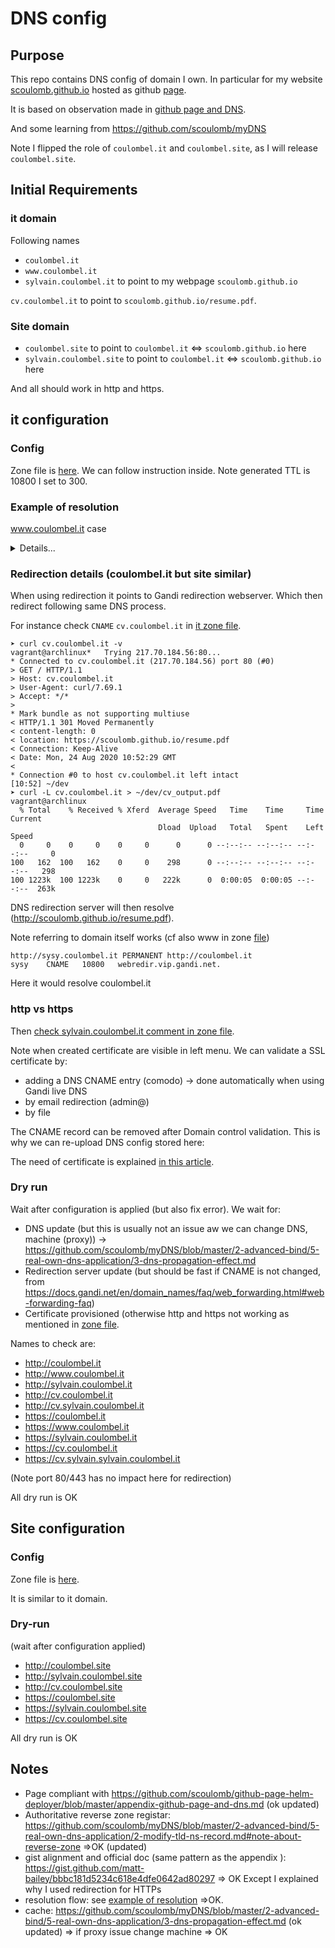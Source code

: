 # DNS config

## Purpose

This repo contains DNS config of domain I own.
In particular for my website  [scoulomb.github.io](scoulomb.github.io) hosted as github [page](https://github.com/scoulomb/scoulomb.github.io).

It is based on observation made in [github page and DNS](https://github.com/scoulomb/github-page-helm-deployer/blob/master/appendix-github-page-and-dns.md).

And some learning from https://github.com/scoulomb/myDNS

Note I flipped the role of `coulombel.it` and `coulombel.site`, as I will release `coulombel.site`.

## Initial Requirements

### it domain

Following names 
- `coulombel.it`
- `www.coulombel.it`
- `sylvain.coulombel.it`
to point to my webpage `scoulomb.github.io`

`cv.coulombel.it` to point to  `scoulomb.github.io/resume.pdf`.

### Site domain

- `coulombel.site` to point to  `coulombel.it` <=> `scoulomb.github.io` here
- `sylvain.coulombel.site` to point to `coulombel.it` <=> `scoulomb.github.io` here

And all should work in http and https.

## it configuration 

### Config 

Zone file is [here](./it/fwd.coulombel.it.db).
We can follow instruction inside.
Note generated TTL is 10800 I set to 300.

### Example of resolution

www.coulombel.it case

<details>
<summary>Details...</summary>
<p>


#### If we have: www 300 IN CNAME coulombel.it.

````shell script
➤ nslookup -type=A www.coulombel.it 8.8.8.8                                                                                                                                   vagrant@archlinux
Server:         8.8.8.8
Address:        8.8.8.8#53

Non-authoritative answer:
www.coulombel.it        canonical name = coulombel.it.
Name:   coulombel.it
Address: 217.70.184.38
Name:   coulombel.it
Address: 185.199.110.153
Name:   coulombel.it
Address: 185.199.109.153
Name:   coulombel.it
Address: 185.199.108.153
Name:   coulombel.it
Address: 185.199.111.153

[14:39][master]⚡ ~/dev/dns-config
➤ dig www.coulombel.it @8.8.8.8 +additional +trace                                                                                                                            vagrant@archlinux

; <<>> DiG 9.16.0 <<>> www.coulombel.it @8.8.8.8 +additional +trace
;; global options: +cmd
.                       81687   IN      NS      h.root-servers.net.
.                       81687   IN      NS      g.root-servers.net.
.                       81687   IN      NS      d.root-servers.net.
.                       81687   IN      NS      e.root-servers.net.
.                       81687   IN      NS      b.root-servers.net.
.                       81687   IN      NS      c.root-servers.net.
.                       81687   IN      NS      f.root-servers.net.
.                       81687   IN      NS      m.root-servers.net.
.                       81687   IN      NS      j.root-servers.net.
.                       81687   IN      NS      k.root-servers.net.
.                       81687   IN      NS      a.root-servers.net.
.                       81687   IN      NS      i.root-servers.net.
.                       81687   IN      NS      l.root-servers.net.
.                       81687   IN      RRSIG   NS 8 0 518400 20200905050000 20200823040000 46594 . Dq91VGzGqOe/3UZcsf9X9ZmAjQpM7y8jFvzuMg7I8jxSv2DT/oI6synk vK1bMVEmdhBaCTY4nCiWUqsgskpxbRu9xFUKu+TDj18/XgrrARv5HkrH dGtFj9+B7HNxHq/9AMDdYarVtRxlKy2OQVKaTLzOLQJLnLhhN6KCAnKd iX7y0Cy9tPqoTrCvryWeB12BjTAxaZ/GYhstrHYlMv6SdJw6C9de29Cn RCfMpCgaLXv0yquT26NkoRz5PHroh5lzqRNPpDkQ62e6QA6C/kpc9hZz E2JqYric7c1giFZzZ+W25Y1Hb1GYUd0JPGDC6/7e0vbvmhWd3qDFTZR8 lkRPjg==
;; Received 525 bytes from 8.8.8.8#53(8.8.8.8) in 40 ms

it.                     172800  IN      NS      r.dns.it.
it.                     172800  IN      NS      s.dns.it.
it.                     172800  IN      NS      nameserver.cnr.it.
it.                     172800  IN      NS      dns.nic.it.
it.                     172800  IN      NS      a.dns.it.
it.                     172800  IN      NS      m.dns.it.
it.                     86400   IN      DS      41901 10 2 47F7F7BA21E48591F6172EED13E35B66B93AD9F2880FC9BADA64F68C E28EBB90
it.                     86400   IN      RRSIG   DS 8 1 86400 20200905050000 20200823040000 46594 . dBB+khsPC3+E0AUERCliFVa1p5OIah9syUOa9PJqzsXDJzarDOSgLeJE 9+QBvI9LoTMr5vzyZqu1jBTRLpJ2wsre33b/7Zj1iaMakV4fJY6+3bK3 MZwATRtHKHJPvXOPikDYKLxJAImCHHvhjZ4HlwTyaEFKnYg+7slCdrP8 PxXFclh1lgYG7CjA7atB3HR+tScOqO4Za1ZHq6D7JVyj3ujnCuWhoH9f lSv9Bj1IXOQ+YWA5dIxQtEeezL9jRXL/SdFuscvJnOGtdkC7/fGooNli j9ivluOxM9MfVE4+spaWWCdSoki70dnyedJOIgWUL7we6QdYBEHN2Fv4 2N8kMQ==
;; Received 791 bytes from 192.112.36.4#53(g.root-servers.net) in 143 ms

coulombel.it.           10800   IN      NS      ns-142-b.gandi.net.
coulombel.it.           10800   IN      NS      ns-142-c.gandi.net.
coulombel.it.           10800   IN      NS      ns-161-a.gandi.net.
L05G1LKNU8D42GAS5JQB182UISAAHT8E.it. 3600 IN NSEC3 1 1 10 4E65CB475F4378AA L05N1JFMO0SPMG3TVCSKU3TS027898VJ NS SOA RRSIG DNSKEY NSEC3PARAM
L05G1LKNU8D42GAS5JQB182UISAAHT8E.it. 3600 IN RRSIG NSEC3 10 2 3600 20200922130309 20200823130309 18395 it. WEGDjIA8357iVpfGHqWYBvClSwmfLPZYRL+9Q/S6v9b4IbBUkEypDoq4 Aq2T221aoWYCbKiWe4pfL27CIwsJ1jJjnTjOvRM1VcGahzPoKDrE/ygc mh/eujhYPeaBvmlo9V2a2Oy4+DwRtmLtJQ4XBAfMm5x8Lh7MUGvnKAs4 4MHW6dd51IseyZXRX0cRtd7elghORVRN1aBVbidaouVEzxKcnGmbFkvN DNrZ43yey7SqSIwJE4E8QFioswJbS5FLzqyr7TgWo7AVXF67htWvL15D Z5PoLZYbwwPpOHbUoVgt6OKg1QYM1s1UCo3Hq6u+zFALjT/MaAHFFWdg Upp2Tg==
MIIUIQ9985OAVAA9GV1KCN3U775V1UHK.it. 3600 IN NSEC3 1 1 10 4E65CB475F4378AA MIPG8M6H8L5PV0H4JARM9L8VLNB27O9E NS DS RRSIG
MIIUIQ9985OAVAA9GV1KCN3U775V1UHK.it. 3600 IN RRSIG NSEC3 10 2 3600 20200922130309 20200823130309 18395 it. J3x0ARzNGVsrmr3HmaRsqA8A6vB2F3XYDv13sKYiD8BFV05xjROYYwsh U3pNP/um55mLRA0ees4P35ja+6Rjhn6jfiaEtZ9wpLs+gLWLjnfb0gSi t0xMfgE6dzEY89HS9vrZteehjym/+SYhewx9egLw2+sLmPZIh/iVeq42 I+LUcvfz8VZtkLW8oe08iKYVJgUh675fl9yQ4WtQo4gHNoAMpIrZg2mX 4N946p6YubvBlfWaDsSSSvO3lVMXPMfYL3jg9K9rNoVWjXWH5MuVnZFh oYh49AIn83hTIiuK4XSevZeUfotJeBf0Uq8cOQLw+z4Sqa+D70QrWUc/ 3Ey5/A==
;; Received 906 bytes from 194.0.16.215#53(a.dns.it) in 56 ms

coulombel.it.           10800   IN      A       185.199.110.153
coulombel.it.           10800   IN      A       185.199.109.153
coulombel.it.           10800   IN      A       185.199.111.153
coulombel.it.           10800   IN      A       185.199.108.153
coulombel.it.           10800   IN      A       217.70.184.38
www.coulombel.it.       300     IN      CNAME   coulombel.it.
;; Received 139 bytes from 217.70.187.143#53(ns-142-c.gandi.net) in 43 ms
                                                                                                                                                                     vagrant@archlinux
````


This case mix the resolution flow of subdomain configuration and APEX (particular case of `www`)
https://github.com/scoulomb/github-page-helm-deployer/blob/master/appendix-github-page-and-dns.md


DNS resolution flow is: 
- `www.coulombel.it` ->
-`DNS server` (autho is Gandi) ->
- redirect to `coulombel.it` ->
- `DNS server` (autho is Gandi) ->
- redirect to github IP ->
- github uses CNAME file to determine which github page to serve (similar to vhost, OpenShift route, K8s Ingress controller)

Note we do not re-process the tree to resolve `coulombel.it`, for resolution details.
As a consequence it the same process as [APEX A record](https://github.com/scoulomb/github-page-helm-deployer/blob/master/appendix-github-page-and-dns.md#a-records).
And here https://github.com/scoulomb/myDNS/blob/master/2-advanced-bind/5-real-own-dns-application/1-real-own-dns-resolution-example.md.
Where we add a supplementary `CNAME` internal indirection.


#### Case www 300 IN CNAME scoulomb.github.io.

````shell script
➤ nslookup -type=A www.coulombel.it 8.8.8.8                                                                                                                                   vagrant@archlinux
Server:         8.8.8.8
Address:        8.8.8.8#53

Non-authoritative answer:
www.coulombel.it        canonical name = scoulomb.github.io.
Name:   scoulomb.github.io
Address: 185.199.108.153
Name:   scoulomb.github.io
Address: 185.199.109.153
Name:   scoulomb.github.io
Address: 185.199.110.153
Name:   scoulomb.github.io
Address: 185.199.111.153


➤ dig www.coulombel.it @8.8.8.8 +additional +trace                                                                                                                            vagrant@archlinux

; <<>> DiG 9.16.0 <<>> www.coulombel.it @8.8.8.8 +additional +trace
;; global options: +cmd
.                       86266   IN      NS      c.root-servers.net.
.                       86266   IN      NS      j.root-servers.net.
.                       86266   IN      NS      h.root-servers.net.
.                       86266   IN      NS      l.root-servers.net.
.                       86266   IN      NS      b.root-servers.net.
.                       86266   IN      NS      i.root-servers.net.
.                       86266   IN      NS      f.root-servers.net.
.                       86266   IN      NS      m.root-servers.net.
.                       86266   IN      NS      d.root-servers.net.
.                       86266   IN      NS      k.root-servers.net.
.                       86266   IN      NS      a.root-servers.net.
.                       86266   IN      NS      e.root-servers.net.
.                       86266   IN      NS      g.root-servers.net.
.                       86266   IN      RRSIG   NS 8 0 518400 20200905170000 20200823160000 46594 . ZLSCECaB3Gaz7z7pJHvbwliu7KoWawuilyF+o+a2NlKBmI/n01XHUhAO u5SEYgtkAOUpTlboJNwWjkIFgmGcRjGlyRmCR7Pw61AGcu1vwNFoWAV3 Q4rBKgzELyyeWhFo49zE8a+a2m7huwqzy/fazQJR+iwgrHWDVppjz6Kc RSRBUq0R3Kgne0bzXINNU9h9OeNqb5OROIO00RCPBBc8J0do9trcM7PS L8DlImJiO98S/YMlpfashj9cqrUi5JI+Wm+8UF79B5MosILkqaBCjNXl cvPi/xYsxV6wD1H82tbrUxVSGUHTpxaYQhC2NxxZOUpLklkqrDb9vWm9 WagCow==
;; Received 525 bytes from 8.8.8.8#53(8.8.8.8) in 40 ms

it.                     172800  IN      NS      a.dns.it.
it.                     172800  IN      NS      m.dns.it.
it.                     172800  IN      NS      r.dns.it.
it.                     172800  IN      NS      s.dns.it.
it.                     172800  IN      NS      dns.nic.it.
it.                     172800  IN      NS      nameserver.cnr.it.
it.                     86400   IN      DS      41901 10 2 47F7F7BA21E48591F6172EED13E35B66B93AD9F2880FC9BADA64F68C E28EBB90
it.                     86400   IN      RRSIG   DS 8 1 86400 20200905170000 20200823160000 46594 . pQ5HFE+ylhNif4n99FPvIsYrO/i/Aq/jG3JBVPGxgoD2EjE9M2s0UTd1 wScCSrDr9nEV26azusHfSHJ911rf/BTbrIN7IGZE+mCfTUl7CIWOg9As cbKCx2yVZEwcT+6jOKJrzZcCFm9ha0NPGvCurJxGtrSL3QItsZOXOQ9v /X1iSzsqkb3uxUepe2VsUDvHHq4RR0gviuHm7wTW+gEx6HCCeBAV48+y 2k2XSWR+2twNtUiVwZodlhQZGrX+Cd8A4v3sZyVBltbHTNk6soc8xww4 I+ZyoVmS4hKo5bKp9HmndDlkLrRKLaU7VmpTn9F/frVVxC7F/Cb3el9r ZpjxXg==
;; Received 763 bytes from 199.7.83.42#53(l.root-servers.net) in 96 ms

coulombel.it.           10800   IN      NS      ns-161-a.gandi.net.
coulombel.it.           10800   IN      NS      ns-142-c.gandi.net.
coulombel.it.           10800   IN      NS      ns-142-b.gandi.net.
38F65J1IUIK3G5I3TCIT6261H9RT1N18.it. 3600 IN NSEC3 1 1 10 94DEC7DACE1F4539 38GACQ3C4SOKVHBIQD8F8DEFF1JSD6UK NS SOA RRSIG DNSKEY NSEC3PARAM
38F65J1IUIK3G5I3TCIT6261H9RT1N18.it. 3600 IN RRSIG NSEC3 10 2 3600 20200923000329 20200824000329 18395 it. ZxjanXzHuEW5Rr5UkHI3nvf63KFh4OFu4gezq4/ET2w7wO2P4OB0KQw3 ls6yCztPhpxp7IsaDWDyJEvT3n7IRDbwVbfjxjuKV57BYpO8bWVhJfqb Ioe31f3zmFgw9O7CnRGtrxamodhKmRQo0GFonOHllVSNxHAzKouRttva V5BRIBu8qZ9rIvioi5qqGf5u2B3P7287Q0wPFxh8IsXEPgy6QlzTBscD 2rpDv6FiVohlMPY91eZNZueltyG1yOTLqKAZVjsZcVDgTCLtkwvfISST dDLy6oM7nKC/uYooQk93ZIMcO/tkXSpJP0PhH4o1rnXEaJ5blesmeutZ t6gk3A==
6F0HQF0MISM65DSRLPQ3TKP3PH4SPQ0H.it. 3600 IN NSEC3 1 1 10 94DEC7DACE1F4539 6F2J1N0TE2CLT7Q6H1JDJ7MB7D5UIM7J NS DS RRSIG
6F0HQF0MISM65DSRLPQ3TKP3PH4SPQ0H.it. 3600 IN RRSIG NSEC3 10 2 3600 20200923000329 20200824000329 18395 it. NUNMOEUfdojgPSgro5kwFZfmb9vOrgaotZPeEmucVwqUPXA07GMo+YWC Xns6amd2u6paihZJFSWwHH/cDKAk1ueI0ApNlxp6S/QhiyCvumTvz3wT NvJXNQcLGs+1UwKj0JKTH8fS03wW5r5pKzMsxce1zcXAckrZrixd3CO5 ENBhCJhr6EKNMfSPegJivp6UoyJXTE6mZIguuPJQzosQOcJFJhwrrtNe QMHuHkRxFos8Qz8SSX6s3Gt158XBGJ6nTj4o+k3JdZci0iNuSvxwAhr/ VytPLuZW0XEKrwBNpBn8Hq3iCHUy503H1S/l91HnH6Yt6GBsxK3+mBrf FOkWgA==
;; Received 908 bytes from 194.146.106.30#53(s.dns.it) in 56 ms

www.coulombel.it.       300     IN      CNAME   scoulomb.github.io.
;; Received 77 bytes from 217.70.187.143#53(ns-142-c.gandi.net) in 40 ms

````

For the resolution flow, we we come back exactly to [subdomain resolution flow](https://github.com/scoulomb/github-page-helm-deployer/blob/master/appendix-github-page-and-dns.md#resolution-flow).

For the details  same process as here https://github.com/scoulomb/myDNS/blob/master/2-advanced-bind/5-real-own-dns-application/1-real-own-dns-resolution-example.md.
Except we get CNAME (instead of A), and need to resolve it after (could also be detailled).

<!-- 
replaced sylvain.coulombel.site by this example as we need to use indirection for this due to github page constraints,
but DNS config would work -->

<!-- site and it the same, com had seen little difference yes confirm OK -->


#### Case www 300 IN CNAME webredir.gandi.net.

````shell script
➤ nslookup -type=A www.coulombel.it 8.8.8.8                                                                                                                                   vagrant@archlinux
Server:         8.8.8.8
Address:        8.8.8.8#53

Non-authoritative answer:
www.coulombel.it        canonical name = webredir.gandi.net.
Name:   webredir.gandi.net
Address: 217.70.184.56

[10:44] ~
➤ dig www.coulombel.it @8.8.8.8 +additional +trace                                                                                                                            vagrant@archlinux

; <<>> DiG 9.16.0 <<>> www.coulombel.it @8.8.8.8 +additional +trace
;; global options: +cmd
.                       84378   IN      NS      m.root-servers.net.
.                       84378   IN      NS      b.root-servers.net.
.                       84378   IN      NS      c.root-servers.net.
.                       84378   IN      NS      d.root-servers.net.
.                       84378   IN      NS      e.root-servers.net.
.                       84378   IN      NS      f.root-servers.net.
.                       84378   IN      NS      g.root-servers.net.
.                       84378   IN      NS      h.root-servers.net.
.                       84378   IN      NS      a.root-servers.net.
.                       84378   IN      NS      i.root-servers.net.
.                       84378   IN      NS      j.root-servers.net.
.                       84378   IN      NS      k.root-servers.net.
.                       84378   IN      NS      l.root-servers.net.
.                       84378   IN      RRSIG   NS 8 0 518400 20200906050000 20200824040000 46594 . ekBVs0eBVNL97qe3Xim4ps+N9NQaQNcRjA7Y22cdkmVfhbYKYf7eYF+j tVvo8h5Fu1LkxsyBYkFk7G1g4vDq6WI8Pya/20UQpo2nHEuQskdV2W5E Qw6JioPbWeCuMbaBe8aN/kCX+ItZPsaEHmHuiUFRyyLNp1i6u7BYHL4C v7UJJI5pFArSEDc/6DoVTJiyulN2cSinK+riQNWAW9HzuqGDnMt9MNQJ B2xAmygkcS4jTuOnfW+/3b7fRPpZyHCcKHDHRULcFjwGSo45SW66O/bn S/RsxR4f3lqu9xShzDD+PO07NegouYYCjhyl94ZaiVZJIrHFMXpBraxs 5AokTw==
couldn't get address for 'm.root-servers.net': not found
;; Received 525 bytes from 8.8.8.8#53(8.8.8.8) in 36 ms

it.                     172800  IN      NS      nameserver.cnr.it.
it.                     172800  IN      NS      s.dns.it.
it.                     172800  IN      NS      a.dns.it.
it.                     172800  IN      NS      r.dns.it.
it.                     172800  IN      NS      m.dns.it.
it.                     172800  IN      NS      dns.nic.it.
it.                     86400   IN      DS      41901 10 2 47F7F7BA21E48591F6172EED13E35B66B93AD9F2880FC9BADA64F68C E28EBB90
it.                     86400   IN      RRSIG   DS 8 1 86400 20200906050000 20200824040000 46594 . s7kwhf2vu/Psqo2jYuPlDwzsx8KEUHN0vjjLQjp/2adHpQXaHoh7qSwF aHmf6SA5JRxdyr7u2CKRHNcgXawMtECjVwXiwujoZv3hxS0B8kWpki30 rsM05ifsHzR4QgZLwqKQv95dE1U61FcHhBxQT4xQeQG6AjwJsiZLXy/W jJx4wxJ1QvGciK84W96yYj1KlaRKu3vMEmtp2wlPRANPuqF5ly/jTQsf BSbpA4eQL6gZMVIjn1EcklumX+dEv6yIrZ+EDi+upYvu4tGxeVp4r8Bn DPm44C0m0tqIVLkQC8Jk4c4iLSzt2ZT9EtJ5Ap98hgzBH6lwFTjCBcKJ NeBXYQ==
;; Received 771 bytes from 193.0.14.129#53(k.root-servers.net) in 60 ms

coulombel.it.           10800   IN      NS      ns-142-b.gandi.net.
coulombel.it.           10800   IN      NS      ns-142-c.gandi.net.
coulombel.it.           10800   IN      NS      ns-161-a.gandi.net.
JKH11F1TSP6JVSGON05TI32RBPM7K8OK.it. 3600 IN NSEC3 1 1 10 87E9C507F17B8F57 JKJFE18F74F25F9HI0A9S6BK6ADII04T NS SOA RRSIG DNSKEY NSEC3PARAM
JKH11F1TSP6JVSGON05TI32RBPM7K8OK.it. 3600 IN RRSIG NSEC3 10 2 3600 20200923090307 20200824090307 18395 it. EgDJZWv/H8cAn0dfwggQlsuydsfXC6SVc3R9bdniK3UvZJBEHsu5HLsX bNdgARD/Ge1vBxZ+BE4IfCouzh+aiQ/um49W2/WfvQd41NoOIPRPDuuN WheoM9PstCS1TUhT3U5YsUalPJPjAkllay3W8tnkJ8EKqZnk3RCRu9tU BhwUbG1CJdI9sG+tHG8Q+W9TztVusXIs1v9/Qoofr4Xx74a7lKd8gjV3 TE22mYXMkv0KNDb2qjSeWcfNkuoD5CjrjxrS5WWtrUEkeKLWH6DBAhU0 uCqgMP7xb42zinurHcOrWVIzhu3cMSLv/pwM/yP323SmKFI2HT1lEWu8 rrPk5Q==
EBBKIVFMDS99QEHKFUDVU5OCE4FG333H.it. 3600 IN NSEC3 1 1 10 87E9C507F17B8F57 EBHRO9VGNVDHA51M9359KRDPPE2UIR60 NS DS RRSIG
EBBKIVFMDS99QEHKFUDVU5OCE4FG333H.it. 3600 IN RRSIG NSEC3 10 2 3600 20200923090307 20200824090307 18395 it. SPMcZ6/WGhwnGyvP+oQuy/DJllR95awza0uMo3kdPt1OL4zbN/SXuntu hsi2nQ8VAvmJozUYlb0UCR7fFeU80SNVxxl7FsP2XwFoyxus6UJ5kvgc yeMCSJirxWQ4g2QpqJzdNfchDt8sZFJMW3vgqH2vr8VwF/QyTHnIUi1F 27Cy0fND7ycqQUo3j3opiOqN81VkfvseRbFfVmGP8RYytE9Ov9BSbJYg ru4MxcBM0bEArk62goN6In/0pSWZDvvIDz2QbAMJr82eKWq5q0JD+57H icQPGm4pq2Vx7muiBKgWij7YSNkddQmh29rj76vJrVJRLWmdVF73MbHo DKs6uQ==
;; Received 906 bytes from 193.206.141.46#53(r.dns.it) in 63 ms

www.coulombel.it.       300     IN      CNAME   webredir.gandi.net.
;; Received 77 bytes from 217.70.187.143#53(ns-142-c.gandi.net) in 46 ms
                                                                                                                                                                          vagrant@archlinux
````


For the details  same process as here https://github.com/scoulomb/myDNS/blob/master/2-advanced-bind/5-real-own-dns-application/1-real-own-dns-resolution-example.md.
Except we get CNAME redirection servver instead od A.

Then redirection server resolves coulombel.it or scoulomb.github.io

</p>
</details>

### Redirection details (coulombel.it but site similar)

When using redirection it points to Gandi redirection webserver.
Which then redirect following same DNS process.

For instance check `CNAME` `cv.coulombel.it` in [it zone file](it/fwd.coulombel.it.db). 

````shell script
➤ curl cv.coulombel.it -v                                                                                                                                                     vagrant@archlinux*   Trying 217.70.184.56:80...
* Connected to cv.coulombel.it (217.70.184.56) port 80 (#0)
> GET / HTTP/1.1
> Host: cv.coulombel.it
> User-Agent: curl/7.69.1
> Accept: */*
>
* Mark bundle as not supporting multiuse
< HTTP/1.1 301 Moved Permanently
< content-length: 0
< location: https://scoulomb.github.io/resume.pdf
< Connection: Keep-Alive
< Date: Mon, 24 Aug 2020 10:52:29 GMT
<
* Connection #0 to host cv.coulombel.it left intact
[10:52] ~/dev
➤ curl -L cv.coulombel.it > ~/dev/cv_output.pdf                                                                                                                               vagrant@archlinux
  % Total    % Received % Xferd  Average Speed   Time    Time     Time  Current
                                 Dload  Upload   Total   Spent    Left  Speed
  0     0    0     0    0     0      0      0 --:--:-- --:--:-- --:--:--     0
100   162  100   162    0     0    298      0 --:--:-- --:--:-- --:--:--   298
100 1223k  100 1223k    0     0   222k      0  0:00:05  0:00:05 --:--:--  263k
````
             
DNS redirection server will then resolve (http://scoulomb.github.io/resume.pdf).

Note referring to domain itself works (cf also www in zone [file](./it/fwd.coulombel.it.db))

````shell script
http://sysy.coulombel.it PERMANENT http://coulombel.it
sysy	CNAME	10800	webredir.vip.gandi.net.
````

Here it would resolve coulombel.it

<!-- Actually not related to https://worldtechit.com/gtm-vs-ltm-difference-f5-global-local-traffic-manager/ -->

### http vs https

Then [check sylvain.coulombel.it comment in zone file](it/fwd.coulombel.it.db). 

Note when created certificate are visible in left menu.
We can validate a SSL certificate by:
- adding a DNS CNAME entry (comodo) -> done automatically when using Gandi live DNS
- by email redirection (admin@<domain>)
- by file

The CNAME record can be removed after Domain control validation.
This is why we can re-upload DNS config stored here:

The need of certificate is explained [in this article](https://github.com/scoulomb/misc-notes/blob/master/tls/README.md).
<!--
certif understood (signature) and link seems ok)
-->

### Dry run 

Wait after configuration is applied (but also fix error). We wait for:
- DNS update (but this is usually not an issue aw we can change DNS, machine (proxy)) -> https://github.com/scoulomb/myDNS/blob/master/2-advanced-bind/5-real-own-dns-application/3-dns-propagation-effect.md
- Redirection server update (but should be fast if CNAME is not changed, from https://docs.gandi.net/en/domain_names/faq/web_forwarding.html#web-forwarding-faq)
- Certificate provisioned (otherwise http and https not working as mentioned  in [zone file](it/fwd.coulombel.it.db). 


Names to check are:
- http://coulombel.it
- http://www.coulombel.it
- http://sylvain.coulombel.it
- http://cv.coulombel.it
- http://cv.sylvain.coulombel.it
- https://coulombel.it
- https://www.coulombel.it 
- https://sylvain.coulombel.it
- https://cv.coulombel.it
- https://cv.sylvain.sylvain.coulombel.it

(Note port 80/443 has no impact here for redirection)

All dry run is OK

## Site configuration

### Config

Zone file is [here](./site/fwd.coulombel.site.db).


It is similar to it domain.

### Dry-run

(wait after configuration applied)

- http://coulombel.site
- http://sylvain.coulombel.site
- http://cv.coulombel.site
- https://coulombel.site
- https://sylvain.coulombel.site
- https://cv.coulombel.site

All dry run is OK

## Notes 

- Page compliant with https://github.com/scoulomb/github-page-helm-deployer/blob/master/appendix-github-page-and-dns.md (ok updated)
- Authoritative reverse zone registar: https://github.com/scoulomb/myDNS/blob/master/2-advanced-bind/5-real-own-dns-application/2-modify-tld-ns-record.md#note-about-reverse-zone =>OK (updated)
- gist alignment and official doc (same pattern as the appendix ): https://gist.github.com/matt-bailey/bbbc181d5234c618e4dfe0642ad80297 => OK
Except I explained why I used redirection for HTTPs
- resolution flow: see [example of resolution](#Example-of-resolution) =>OK.
- cache: https://github.com/scoulomb/myDNS/blob/master/2-advanced-bind/5-real-own-dns-application/3-dns-propagation-effect.md (ok updated)
=> if proxy issue change machine => OK
